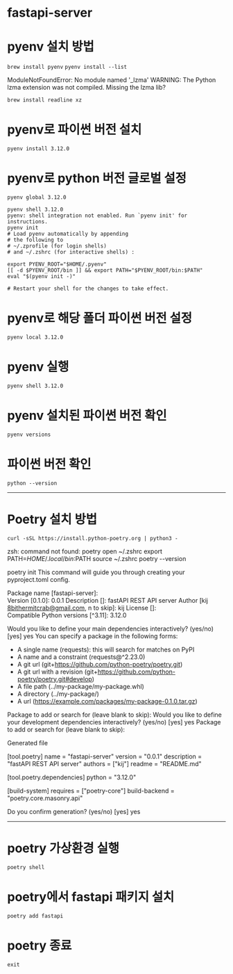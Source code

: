 # fastapi-server

# pyenv 설치 방법
```brew install pyenv```
```pyenv install --list```

ModuleNotFoundError: No module named '_lzma'
WARNING: The Python lzma extension was not compiled. Missing the lzma lib?

```brew install readline xz```

# pyenv로 파이썬 버전 설치
```pyenv install 3.12.0```

# pyenv로 python 버전 글로벌 설정
```pyenv global 3.12.0```

```
pyenv shell 3.12.0
pyenv: shell integration not enabled. Run `pyenv init' for instructions.
pyenv init
# Load pyenv automatically by appending
# the following to 
# ~/.zprofile (for login shells)
# and ~/.zshrc (for interactive shells) :

export PYENV_ROOT="$HOME/.pyenv"
[[ -d $PYENV_ROOT/bin ]] && export PATH="$PYENV_ROOT/bin:$PATH"
eval "$(pyenv init -)"

# Restart your shell for the changes to take effect.
```

# pyenv로 해당 폴더 파이썬 버전 설정
```pyenv local 3.12.0```

# pyenv 실행
```pyenv shell 3.12.0```

# pyenv 설치된 파이썬 버전 확인
```pyenv versions```

# 파이썬 버전 확인
```python --version```

---

# Poetry 설치 방법
```curl -sSL https://install.python-poetry.org | python3 -```

zsh: command not found: poetry
open ~/.zshrc
export PATH=$HOME/.local/bin:$PATH
source ~/.zshrc
poetry --version

poetry init
This command will guide you through creating your pyproject.toml config.

Package name [fastapi-server]:  
Version [0.1.0]:  0.0.1
Description []:  fastAPI REST API server
Author [kij <8bithermitcrab@gmail.com>, n to skip]:  kij
License []:  
Compatible Python versions [^3.11]:  3.12.0

Would you like to define your main dependencies interactively? (yes/no) [yes] yes
You can specify a package in the following forms:
  - A single name (requests): this will search for matches on PyPI
  - A name and a constraint (requests@^2.23.0)
  - A git url (git+https://github.com/python-poetry/poetry.git)
  - A git url with a revision (git+https://github.com/python-poetry/poetry.git#develop)
  - A file path (../my-package/my-package.whl)
  - A directory (../my-package/)
  - A url (https://example.com/packages/my-package-0.1.0.tar.gz)

Package to add or search for (leave blank to skip): 
Would you like to define your development dependencies interactively? (yes/no) [yes] yes
Package to add or search for (leave blank to skip): 

Generated file

[tool.poetry]
name = "fastapi-server"
version = "0.0.1"
description = "fastAPI REST API server"
authors = ["kij"]
readme = "README.md"

[tool.poetry.dependencies]
python = "3.12.0"


[build-system]
requires = ["poetry-core"]
build-backend = "poetry.core.masonry.api"


Do you confirm generation? (yes/no) [yes] yes

---

# poetry 가상환경 실행
```poetry shell```

# poetry에서 fastapi 패키지 설치
```poetry add fastapi```

# poetry 종료
```exit```